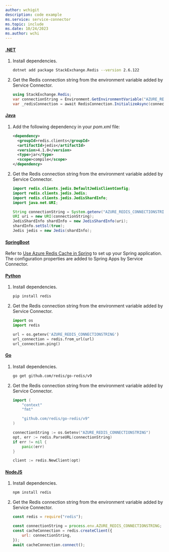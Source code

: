 ```yaml
---
author: wchigit
description: code example
ms.service: service-connector
ms.topic: include
ms.date: 10/24/2023
ms.author: wchi
---
```


#### [.NET](#tab/dotnet)

1. Install dependencies.
    ```bash
    dotnet add package StackExchange.Redis --version 2.6.122
    ```
1. Get the Redis connection string from the environment variable added by Service Connector.
    
    ```csharp
    using StackExchange.Redis;
    var connectionString = Environment.GetEnvironmentVariable("AZURE_REDIS_CONNECTIONSTRING");
    var _redisConnection = await RedisConnection.InitializeAsync(connectionString: connectionString);
    ```
    
#### [Java](#tab/java)

1. Add the following dependency in your *pom.xml* file:
    ```xml
    <dependency>
      <groupId>redis.clients</groupId>
      <artifactId>jedis</artifactId>
      <version>4.1.0</version>
      <type>jar</type>
      <scope>compile</scope>
    </dependency>
    ```
1. Get the Redis connection string from the environment variable added by Service Connector.
    ```java
    import redis.clients.jedis.DefaultJedisClientConfig;
    import redis.clients.jedis.Jedis;
    import redis.clients.jedis.JedisShardInfo;
    import java.net.URI;
    
    String connectionString = System.getenv("AZURE_REDIS_CONNECTIONSTRING");
    URI uri = new URI(connectionString);
    JedisShardInfo shardInfo = new JedisShardInfo(uri);
    shardInfo.setSsl(true);
    Jedis jedis = new Jedis(shardInfo);
    ```

#### [SpringBoot](#tab/spring)

Refer to [Use Azure Redis Cache in Spring](/azure/developer/java/spring-framework/configure-spring-boot-initializer-java-app-with-redis-cache) to set up your Spring application. The configuration properties are added to Spring Apps by Service Connector.

#### [Python](#tab/python)

1. Install dependencies.
    ```bash
    pip install redis
    ```
1. Get the Redis connection string from the environment variable added by Service Connector.
    ```python
    import os
    import redis
    
    url = os.getenv('AZURE_REDIS_CONNECTIONSTRING')
    url_connection = redis.from_url(url)
    url_connection.ping()
    ```

#### [Go](#tab/go)

1. Install dependencies.
    ```bash
    go get github.com/redis/go-redis/v9
    ```
1. Get the Redis connection string from the environment variable added by Service Connector.
    ```go
    import (
        "context"
        "fmt"
    
        "github.com/redis/go-redis/v9"
    )

    connectionString := os.Getenv("AZURE_REDIS_CONNECTIONSTRING")
    opt, err := redis.ParseURL(connectionString)
    if err != nil {
    	panic(err)
    }
    
    client := redis.NewClient(opt)
    ```

#### [NodeJS](#tab/nodejs)

1. Install dependencies.
    ```bash
    npm install redis
    ```
1. Get the Redis connection string from the environment variable added by Service Connector.
    
    ```javascript
    const redis = require("redis");
    
    const connectionString = process.env.AZURE_REDIS_CONNECTIONSTRING;
    const cacheConnection = redis.createClient({
        url: connectionString,
    });
    await cacheConnection.connect();
    ```